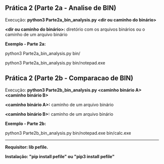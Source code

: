 ## Prática 2 (Parte 2a - Analise de BIN)
Execução: **python3 Parte2a_bin_analysis.py <dir ou caminho do binário>**

**<dir ou caminho do binário>:** diretório com os arquivos binários ou o caminho de um arquivo binário

**Exemplo - Parte 2a:**

python3 Parte2a_bin_analysis.py bin/

python3 Parte2a_bin_analysis.py bin/notepad.exe


## Prática 2 (Parte 2b - Comparacao de BIN)
Execução: **python3 Parte2b_bin_analysis.py  <caminho binário A> <caminho binário B>**

**<caminho binário A>:** caminho de um arquivo binário

**<caminho binário B>:** caminho de um arquivo binário

**Exemplo - Parte 2b:**

python3 Parte2b_bin_analysis.py bin/notepad.exe bin/calc.exe



<hr>

**Requisitor: lib pefile.** 

**Instalação: "pip install pefile" ou "pip3 install pefile"**
